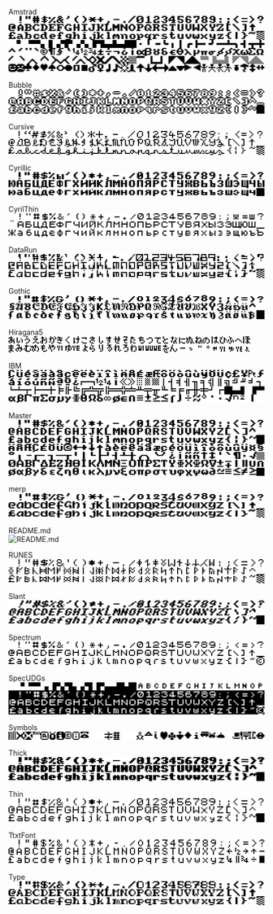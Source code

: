 Amstrad  
![Amstrad](images/Amstrad.png)  
  
Bubble  
![Bubble](images/Bubble.png)  
  
Cursive  
![Cursive](images/Cursive.png)  
  
Cyrillic  
![Cyrillic](images/Cyrillic.png)  
  
CyrilThin  
![CyrilThin](images/CyrilThin.png)  
  
DataRun  
![DataRun](images/DataRun.png)  
  
Gothic  
![Gothic](images/Gothic.png)  
  
Hiragana5  
![Hiragana5](images/Hiragana5.png)  
  
IBM  
![IBM](images/IBM.png)  
  
Master  
![Master](images/Master.png)  
  
merp  
![merp](images/merp.png)  
  
README.md  
![README.md](images/README.md.png)  
  
RUNES  
![RUNES](images/RUNES.png)  
  
Slant  
![Slant](images/Slant.png)  
  
Spectrum  
![Spectrum](images/Spectrum.png)  
  
SpecUDGs  
![SpecUDGs](images/SpecUDGs.png)  
  
Symbols  
![Symbols](images/Symbols.png)  
  
Thick  
![Thick](images/Thick.png)  
  
Thin  
![Thin](images/Thin.png)  
  
TtxtFont  
![TtxtFont](images/TtxtFont.png)  
  
Type  
![Type](images/Type.png)  
  
